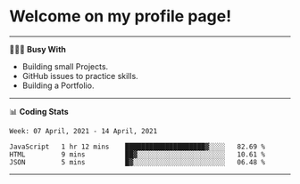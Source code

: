 # Welcome on my profile page!
<!-- print(("dralla"[::-1]+"s").capitalize()) -->

---
👨🏻‍💻 **Busy With**
* Building small Projects.
* GitHub issues to practice skills.
* Building a Portfolio.

---
📊 **Coding Stats**
<!--START_SECTION:waka-->
```text
Week: 07 April, 2021 - 14 April, 2021

JavaScript   1 hr 12 mins    ████████████████████▓░░░░   82.69 % 
HTML         9 mins          ██▓░░░░░░░░░░░░░░░░░░░░░░   10.61 % 
JSON         5 mins          █▓░░░░░░░░░░░░░░░░░░░░░░░   06.48 % 
```
<!--END_SECTION:waka-->

---
